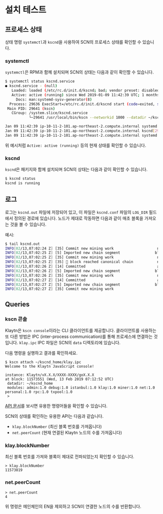 # 설치 테스트 <a id="testing-the-installation"></a>

## 프로세스 상태 <a id="process-status"></a>

상태 명령 `systemctl`과 `kscnd`을 사용하여 SCN의 프로세스 상태를 확인할 수 있습니다.

### systemctl <a id="systemctl"></a>

` systemctl `은 RPM과 함께 설치되며 SCN의 상태는 다음과 같이 확인할 수 있습니다.

```bash
$ systemctl status kscnd.service
● kscnd.service - (null)
   Loaded: loaded (/etc/rc.d/init.d/kscnd; bad; vendor preset: disabled)
   Active: active (running) since Wed 2019-01-09 11:42:39 UTC; 1 months 4 days ago
     Docs: man:systemd-sysv-generator(8)
  Process: 29636 ExecStart=/etc/rc.d/init.d/kscnd start (code=exited, status=0/SUCCESS)
 Main PID: 29641 (kscn)
   CGroup: /system.slice/kscnd.service
           └─29641 /usr/local/bin/kscn --networkid 1000 --datadir ~/kscnd_home --port 32323 --srvtype fasthttp --metrics --prometheus --verbosity 3 --txpool.global...

Jan 09 11:42:39 ip-10-11-2-101.ap-northeast-2.compute.internal systemd[1]: Starting (null)...
Jan 09 11:42:39 ip-10-11-2-101.ap-northeast-2.compute.internal kscnd[29636]: Starting kscnd: [  OK  ]
Jan 09 11:42:39 ip-10-11-2-101.ap-northeast-2.compute.internal systemd[1]: Started (null).
```

위 예시처럼 `Active: active (running)` 등의 현재 상태를 확인할 수 있습니다.

### kscnd <a id="kscnd"></a>

`kscnd`은 패키지와 함께 설치되며 SCN의 상태는 다음과 같이 확인할 수 있습니다.

```bash
$ kscnd status
kscnd is running
```

## 로그 <a id="logs"></a>

로그는 `kscnd.out` 파일에 저장되어 있고, 이 파일은 `kscnd.conf` 파일의 `LOG_DIR` 필드에서 정의된 경로에 있습니다. 노드가 제대로 작동하면 다음과 같이 매초 블록을 가져오는 것을 볼 수 있습니다.

예시:

```bash
$ tail kscnd.out
INFO[02/13,07:02:24 Z] [35] Commit new mining work                    number=11572924 txs=0 elapsed=488.336µs
INFO[02/13,07:02:25 Z] [5] Imported new chain segment                blocks=1 txs=0 mgas=0.000     elapsed=1.800ms   mgasps=0.000       number=11572924 hash=f46d09…ffb2dc cache=1.59mB
INFO[02/13,07:02:25 Z] [35] Commit new mining work                    number=11572925 txs=0 elapsed=460.485µs
INFO[02/13,07:02:25 Z] [35] 🔗 block reached canonical chain           number=11572919 hash=01e889…524f02
INFO[02/13,07:02:26 Z] [14] Committed                                 address=0x1d4E05BB72677cB8fa576149c945b57d13F855e4 hash=1fabd3…af66fe number=11572925
INFO[02/13,07:02:26 Z] [5] Imported new chain segment                blocks=1 txs=0 mgas=0.000     elapsed=1.777ms   mgasps=0.000       number=11572925 hash=1fabd3…af66fe cache=1.59mB
INFO[02/13,07:02:26 Z] [35] Commit new mining work                    number=11572926 txs=0 elapsed=458.665µs
INFO[02/13,07:02:27 Z] [14] Committed                                 address=0x1d4E05BB72677cB8fa576149c945b57d13F855e4 hash=60b9aa…94f648 number=11572926
INFO[02/13,07:02:27 Z] [5] Imported new chain segment                blocks=1 txs=0 mgas=0.000     elapsed=1.783ms   mgasps=0.000       number=11572926 hash=60b9aa…94f648 cache=1.59mB
INFO[02/13,07:02:27 Z] [35] Commit new mining work      
```

## Queries <a id="queries"></a>

### kscn 콘솔 <a id="kscn-console"></a>

Klaytn은 `kscn console`이라는 CLI 클라이언트를 제공합니다. 클라이언트를 사용하는 또 다른 방법은 IPC (inter-process communication)를 통해 프로세스에 연결하는 것입니다. `klay.ipc` IPC 파일은 SCN의 `data` 디렉토리에 있습니다.

다음 명령을 실행하고 결과를 확인하세요.

```text
$ kscn attach ~/kscnd_home/klay.ipc
Welcome to the Klaytn JavaScript console!

instance: Klaytn/vX.X.X/XXXX-XXXX/goX.X.X
at block: 11573551 (Wed, 13 Feb 2019 07:12:52 UTC)
 datadir: ~/kscnd_home
 modules: admin:1.0 debug:1.0 istanbul:1.0 klay:1.0 miner:1.0 net:1.0 personal:1.0 rpc:1.0 txpool:1.0
 >
```

[API 문서](../../../../bapp/json-rpc/README.md)를 보시면 유용한 명령어들을 확인할 수 있습니다.

SCN의 상태를 확인하는 유용한 API는 다음과 같습니다.

* `klay.blockNumber` (최신 블록 번호를 가져옵니다)
* `net.peerCount` (현재 연결된 Klaytn 노드의 수를 가져옵니다)

### klay.blockNumber <a id="klay-blocknumber"></a>

최신 블록 번호를 가져와 블록이 제대로 전파되었는지 확인할 수 있습니다.

```text
> klay.blockNumber
11573819
```

### net.peerCount <a id="net-peercount"></a>

```text
> net.peerCount
4
```

위 명령은 메인체인의 EN을 제외하고 SCN이 연결한 노드의 수를 반환합니다.



